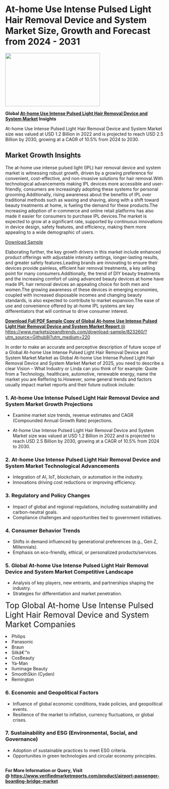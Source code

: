 <H1>At-home Use Intense Pulsed Light Hair Removal Device and System Market Size, Growth and Forecast from 2024 - 2031</H1><img class="aligncenter size-medium wp-image-584254" src="https://thirdeyenews.in/wp-content/uploads/2024/09/Global-Market-Research-300x168.jpeg" alt="" width="300" height="168" /><p><strong>Global&nbsp;<a href="https://www.marketsizeandtrends.com/download-sample/823260/?utm_source=Github8j?utm_medium=220">At-home Use Intense Pulsed Light Hair Removal Device and System Market</a> Insights</strong></p><p>At-home Use Intense Pulsed Light Hair Removal Device and System Market size was valued at USD 1.2 Billion in 2022 and is projected to reach USD 2.5 Billion by 2030, growing at a CAGR of 10.5% from 2024 to 2030.</p><p><h2>Market Growth Insights</h2> <p>The at-home use intense pulsed light (IPL) hair removal device and system market is witnessing robust growth, driven by a growing preference for convenient, cost-effective, and non-invasive solutions for hair removal.With technological advancements making IPL devices more accessible and user-friendly, consumers are increasingly adopting these systems for personal grooming.Additionally, rising awareness about the benefits of IPL over traditional methods such as waxing and shaving, along with a shift toward beauty treatments at home, is fueling the demand for these products.The increasing adoption of e-commerce and online retail platforms has also made it easier for consumers to purchase IPL devices.The market is expected to grow at a significant rate, supported by continuous innovations in device design, safety features, and efficiency, making them more appealing to a wide demographic of users.</p> <p><a href="download_sample_link">Download Sample</a></p> <p>Elaborating further, the key growth drivers in this market include enhanced product offerings with adjustable intensity settings, longer-lasting results, and greater safety features.Leading brands are innovating to ensure their devices provide painless, efficient hair removal treatments, a key selling point for many consumers.Additionally, the trend of DIY beauty treatments and the increasing comfort of using advanced beauty devices at home have made IPL hair removal devices an appealing choice for both men and women.The growing awareness of these devices in emerging economies, coupled with increased disposable incomes and changing beauty standards, is also expected to contribute to market expansion.The ease of use and convenience offered by at-home IPL systems are key differentiators that will continue to drive consumer interest.</p> <p><a href="get_more_link"></p><p><span class=""><strong>Download Full PDF Sample Copy of Global At-home Use Intense Pulsed Light Hair Removal Device and System Market Report</strong> @ <a href="https://www.marketsizeandtrends.com/download-sample/823260/?utm_source=Github8j?utm_medium=220" target="_blank">https://www.marketsizeandtrends.com/download-sample/823260/?utm_source=Github8j?utm_medium=220</a></span></p><p>In order to make an accurate and perceptive description of future scope of a Global&nbsp;At-home Use Intense Pulsed Light Hair Removal Device and System Market Market as Global&nbsp;At-home Use Intense Pulsed Light Hair Removal Device and System Market Market of 2025, you need to describe a clear Vision &ndash; What Industry or Linda can you think of for example: Quote from a Technology, healthcare, automotive, renewable energy, name the market you are Reffering to.However, some general trends and factors usually impact market reports and their future outlook include:</p><h3>1.&nbsp;<strong>At-home Use Intense Pulsed Light Hair Removal Device and System Market Growth Projections</strong></h3><ul><li>Examine market size trends, revenue estimates and CAGR (Compounded Annual Growth Rate) projections.</li><li><p>At-home Use Intense Pulsed Light Hair Removal Device and System Market size was valued at USD 1.2 Billion in 2022 and is projected to reach USD 2.5 Billion by 2030, growing at a CAGR of 10.5% from 2024 to 2030.</p></li></ul><h3>2.&nbsp;<strong>At-home Use Intense Pulsed Light Hair Removal Device and System Market Technological Advancements</strong></h3><ul><li>Integration of AI, IoT, blockchain, or automation in the industry.</li><li>Innovations driving cost reductions or improving efficiency.</li></ul><h3>3.&nbsp;<strong>Regulatory and Policy Changes</strong></h3><ul><li>Impact of global and regional regulations, including sustainability and carbon-neutral goals.</li><li>Compliance challenges and opportunities tied to government initiatives.</li></ul><h3>4.&nbsp;<strong>Consumer Behavior Trends</strong></h3><ul><li>Shifts in demand influenced by generational preferences (e.g., Gen Z, Millennials).</li><li>Emphasis on eco-friendly, ethical, or personalized products/services.</li></ul><h3>5.&nbsp;<strong>Global At-home Use Intense Pulsed Light Hair Removal Device and System Market Competitive Landscape</strong></h3><ul><li>Analysis of key players, new entrants, and partnerships shaping the industry.</li><li>Strategies for differentiation and market penetration.</li></ul><p data-pm-slice="1 1 []"><span style="color: inherit; font-family: inherit; font-size: 25px;">Top Global At-home Use Intense Pulsed Light Hair Removal Device and System Market Companies</span></p><div class="" data-test-id=""><p><li>Philips</li><li> Panasonic</li><li> Braun</li><li> Silkâ€™n</li><li> CosBeauty</li><li> Ya-Man</li><li> Iluminage Beauty</li><li> SmoothSkin (Cyden)</li><li> Remington</li></p></div><h3>6.&nbsp;<strong>Economic and Geopolitical Factors</strong></h3><ul><li>Influence of global economic conditions, trade policies, and geopolitical events.</li><li>Resilience of the market to inflation, currency fluctuations, or global crises.</li></ul><h3>7.&nbsp;<strong>Sustainability and ESG (Environmental, Social, and Governance)</strong></h3><ul><li>Adoption of sustainable practices to meet ESG criteria.</li><li>Opportunities in green technologies and circular economy principles.</li></ul><h2><strong style="font-size: 14px;">For More Information or Query, Visit @&nbsp;</strong><a style="background-color: #ffffff; font-size: 14px;" href="https://www.marketsizeandtrends.com/report/at-home-use-intense-pulsed-light-hair-removal-device-and-system-market/" target="_blank">https://www.verifiedmarketreports.com/product/airport-passenger-boarding-bridge-market</a></h2>
